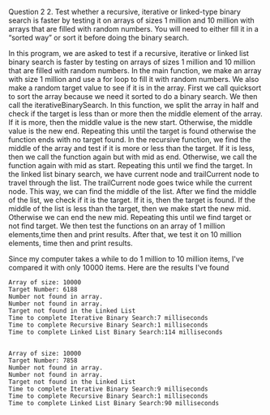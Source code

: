 Question 2
2. Test whether a recursive, iterative or linked-type binary search is faster by testing it on arrays of sizes 1 million and 10 million with arrays that are filled with random numbers. You will need to either fill it in a “sorted way” or sort it before doing the binary search. 

In this program, we are asked to test if a recursive, iterative or linked list binary search is faster by testing on arrays of sizes 1 million and 10 million that are filled with random numbers. In the main function, we make an array with size 1 million and use a for loop to fill it with random numbers. We also make a random target value to see if it is in the array. First we call quicksort to sort the array because we need it sorted to do a binary search. We then call the iterativeBinarySearch. In this function, we split the array in half and check if the target is less than or more then the middle element of the array. If it is more, then the middle value is the new start. Otherwise, the middle value is the new end. Repeating this until the target is found otherwise the function ends with no target found. In the recursive function, we find the middle of the array and test if it is more or less than the target. If it is less, then we call the function again but with mid as end. Otherwise, we call the function again with mid as start. Repeating this until we find the target. In the linked list binary search, we have current node and trailCurrent node to travel through the list. The trailCurrent node goes twice while the current node. This way, we can find the middle of the list. After we find the middle of the list, we check if it is the target. If it is, then the target is found. If the middle of the list is less than the target, then we make start the new mid. Otherwise we can end the new mid. Repeating this until we find target or not find target. We then test the functions on an array of 1 million elements,time then and print results. After that, we test it on 10 million elements, time then and print results.

Since my computer takes a while to do 1 million to 10 million items, I've compared it with only 10000 items. Here are the results I've found

```
Array of size: 10000
Target Number: 6188
Number not found in array.
Number not found in array.
Target not found in the Linked List
Time to complete Iterative Binary Search:7 milliseconds
Time to complete Recursive Binary Search:1 milliseconds
Time to complete Linked List Binary Search:114 milliseconds


Array of size: 10000
Target Number: 7858
Number not found in array.
Number not found in array.
Target not found in the Linked List
Time to complete Iterative Binary Search:9 milliseconds
Time to complete Recursive Binary Search:1 milliseconds
Time to complete Linked List Binary Search:90 milliseconds
```
